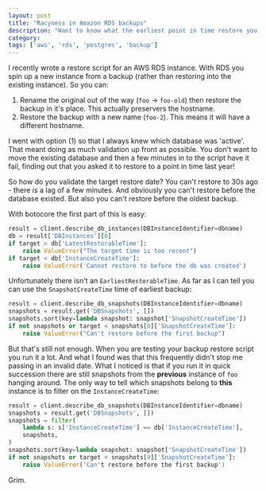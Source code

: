 ```yaml
---
layout: post
title: "Racyness in Amazon RDS backups"
description: "Want to know what the earliest point in time restore you can do is? It's not straightforward."
category:
tags: ['aws', 'rds', 'postgres', 'backup']
---
```

I recently wrote a restore script for an AWS RDS instance. With RDS you spin up a new instance from a backup (rather than restoring into the existing instance). So you can:

 1. Rename the original out of the way (`foo` -> `foo-old`) then restore the backup in it's place. This actually preservers the hostname.
 2. Restore the backup with a new name (`foo-2`). This means it will have a different hostname.

I went with option (1) so that I always knew which database was 'active'. That meant doing as much validation up front as possible. You don't want to move the existing database and then a few minutes in to the script have it fail, finding out that you asked it to restore to a point in time last year!

So how do you validate the target restore date? You can't restore to 30s ago - there is a lag of a few minutes. And obviously you can't restore before the database existed. But also you can't restore before the oldest backup.

With botocore the first part of this is easy:

```python
result = client.describe_db_instances(DBInstanceIdentifier=dbname)
db = result['DBInstances'][0]
if target > db['LatestRestorableTime']:
    raise ValueError("The target time is too recent")
if target < db['InstanceCreateTime']:
    raise ValueError('Cannot restore to before the db was created')
```

Unfortunately there isn't an `EarliestRestorableTime`. As far as I can tell you can use the `SnapshotCreateTime` time of earliest backup:

```python
result = client.describe_db_snapshots(DBInstanceIdentifier=dbname)
snapshots = result.get('DBSnapshots', [])
snapshots.sort(key=lambda snapshot: snapshot['SnapshotCreateTime'])
if not snapshots or target < snapshots[0]['SnapshotCreateTime']:
    raise ValueError("Can't restore before the first backup")
```

But that's still not enough. When you are testing your backup restore script you run it a lot. And what I found was that this frequently didn't stop me passing in an invalid date. What I noticed is that if you run it in quick succession there are still snapshots from the **previous** instance of `foo` hanging around. The only way to tell which snapshots belong to **this** instance is to filter on the `InstanceCreateTime`:

```python
result = client.describe_db_snapshots(DBInstanceIdentifier=dbname)
snapshots = result.get('DBSnapshots', [])
snapshots = filter(
    lambda s: s['InstanceCreateTime'] == db['InstanceCreateTime'],
    snapshots,
)
snapshots.sort(key=lambda snapshot: snapshot['SnapshotCreateTime'])
if not snapshots or target < snapshots[0]['SnapshotCreateTime']:
    raise ValueError('Can't restore before the first backup')
```

Grim.
